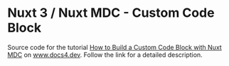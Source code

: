 # Nuxt 3 / Nuxt MDC - Custom Code Block
Source code for the tutorial [How to Build a Custom Code Block with Nuxt MDC](https://www.docs4.dev/posts/how-to-build-a-custom-code-block-with-nuxt-mdc-and-prose-pre) on www.docs4.dev. Follow the link for a detailed description.